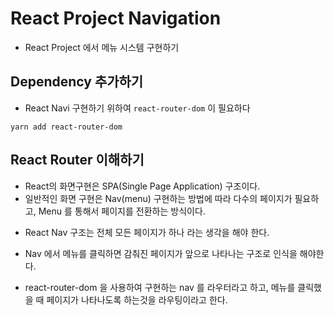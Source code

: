 # React Project Navigation

- React Project 에서 메뉴 시스템 구현하기

## Dependency 추가하기

- React Navi 구현하기 위하여 `react-router-dom` 이 필요하다

```
yarn add react-router-dom
```

## React Router 이해하기

- React의 화면구현은 SPA(Single Page Application) 구조이다.
- 일반적인 화면 구현은 Nav(menu) 구현하는 방법에 따라 다수의 페이지가 필요하고, Menu 를 통해서 페이지를 전환하는 방식이다.

* React Nav 구조는 전체 모든 페이지가 하나 라는 생각을 해야 한다.
* Nav 에서 메뉴를 클릭하면 감춰진 페이지가 앞으로 나타나는 구조로 인식을 해야한다.

* react-router-dom 을 사용하여 구현하는 nav 를 라우터라고 하고, 메뉴를 클릭했을 때 페이지가 나타나도록 하는것을 라우팅이라고 한다.
